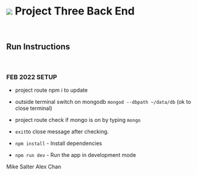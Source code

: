 # ![](https://ga-dash.s3.amazonaws.com/production/assets/logo-9f88ae6c9c3871690e33280fcf557f33.png) Project Three Back End

<br />

## Run Instructions

<br />

### FEB 2022 SETUP
* project route npm i to update 
* outside terminal switch on mongodb
  `mongod --dbpath ~/data/db` (ok to close terminal)
* project route check if mongo is on by typing `mongo`
* `exit`to close message after checking.

* `npm install` - Install dependencies
* `npm run dev` - Run the app in development mode

Mike Salter
Alex Chan
